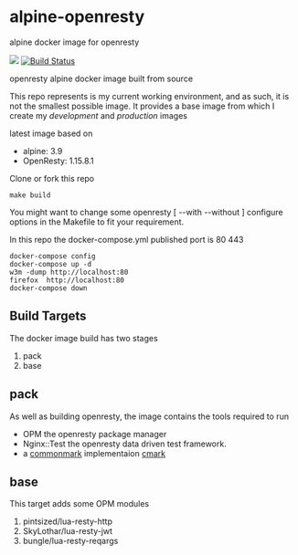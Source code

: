# alpine-openresty
alpine docker image for openresty

[![](https://images.microbadger.com/badges/image/grantmacken/alpine-openresty.svg)](https://microbadger.com/images/grantmacken/alpine-openresty "Get your own image badge on microbadger.com")
[![Build Status](https://travis-ci.org/grantmacken/alpine-openresty.svg?branch=master)](https://travis-ci.org/grantmacken/alpine-openresty)

openresty alpine docker image built from source

This repo represents is my current working environment,
and as such, it is not the smallest possible image.
It provides a base image from which I create my *development*
and *production* images

latest image based on
 - alpine: 3.9
 - OpenResty: 1.15.8.1


Clone or fork this repo

```
make build
```
<!-- docker build --target=dev . -->

You might want to change some openresty 
 [ --with --without ]
configure options in the Makefile to fit your requirement.

In this repo the docker-compose.yml published port is 80 443

```
docker-compose config
docker-compose up -d
w3m -dump http://localhost:80
firefox  http://localhost:80
docker-compose down
```

## Build Targets

The docker image build has two stages

1. pack 
2. base
<!--  3. dev -->

## pack

As well as building openresty, the image contains 
the tools required to run
 - OPM the openresty package manager 
 - Nginx::Test the openresty data driven test framework.
 - a [commonmark](https://github.com/commonmark/CommonMark) implementaion [cmark](https://github.com/commonmark/cmark)

## base

This target adds some OPM modules

1. pintsized/lua-resty-http
2. SkyLothar/lua-resty-jwt
3. bungle/lua-resty-reqargs

<!--
## dev

This target creates my WIP development environment from my dorex repo

1. In `./nginx/conf`  my own nginx conf files are added
1. In `./site/lualib/`  adds directory based on my git.user handle
  In this own WIP lua modules that I use when working with the eXist database are added.
2. In `./site/`  adds bin directory. My WIP cli resty cli scripts are added here.
   e.g.  `docker exec or site/bin/xQinfo` will print out my eXist docker environment 
2. In `./`  adds t directory.  My tests are contained in this directory. 
   e.g. `docker exec or prove t/proxy/lualib/req.t` will run tests for my req lualib

 -->





